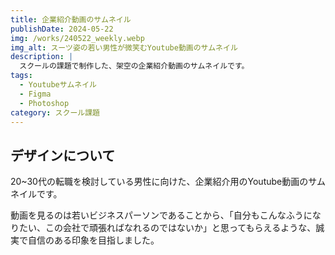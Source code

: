 ```yaml
---
title: 企業紹介動画のサムネイル
publishDate: 2024-05-22
img: /works/240522_weekly.webp
img_alt: スーツ姿の若い男性が微笑むYoutube動画のサムネイル
description: |
  スクールの課題で制作した、架空の企業紹介動画のサムネイルです。
tags:
  - Youtubeサムネイル
  - Figma
  - Photoshop
category: スクール課題
---
```


## デザインについて

20~30代の転職を検討している男性に向けた、企業紹介用のYoutube動画のサムネイルです。

動画を見るのは若いビジネスパーソンであることから、「自分もこんなふうになりたい、この会社で頑張ればなれるのではないか」と思ってもらえるような、誠実で自信のある印象を目指しました。
